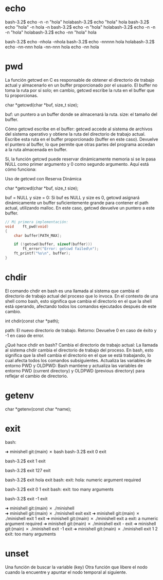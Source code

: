 # echo

bash-3.2$ echo -n -n "hola"
holabash-3.2$ echo "hola"
hola
bash-3.2$ echo "hola" -n 
hola -n
bash-3.2$ echo -n "hola"
holabash-3.2$ echo -n -n -n "hola"
holabash-3.2$ echo -nn "hola"
hola

bash-3.2$ echo -nhola
-nhola
bash-3.2$ echo -nnnnn hola
holabash-3.2$ echo -nn-nnn hola
-nn-nnn hola
echo -nn hola

# pwd

La función getcwd en C es responsable de obtener el directorio de trabajo actual y almacenarlo en un buffer proporcionado por el usuario. El buffer no toma la ruta por sí solo; en cambio, getcwd escribe la ruta en el buffer que tú proporcionas.

char *getcwd(char *buf, size_t size);

buf: un puntero a un buffer donde se almacenará la ruta.
size: el tamaño del buffer.

Cómo getcwd escribe en el buffer:
getcwd accede al sistema de archivos del sistema operativo y obtiene la ruta del directorio de trabajo actual.
Escribe esta ruta en el buffer proporcionado (buffer en este caso).
Devuelve el puntero al buffer, lo que permite que otras partes del programa accedan a la ruta almacenada en buffer.

Sí, la función getcwd puede reservar dinámicamente memoria si se le pasa NULL como primer argumento y 0 como segundo argumento. Aquí está cómo funciona:

Uso de getcwd con Reserva Dinámica

char *getcwd(char *buf, size_t size);

buf = NULL y size = 0: Si buf es NULL y size es 0, getcwd asignará dinámicamente un buffer suficientemente grande para contener el path actual, utilizando malloc. En este caso, getcwd devuelve un puntero a este buffer.

```c
// Mi primera implementación: 
void	ft_pwd(void)
{
	char buffer[PATH_MAX];

	if (!getcwd(buffer, sizeof(buffer)))
        ft_error("Error: getcwd failed\n");
    ft_printf("%s\n", buffer);
}
```

# chdir

El comando chdir en bash es una llamada al sistema que cambia el directorio de trabajo actual del proceso que lo invoca. En el contexto de una shell como bash, esto significa que cambia el directorio en el que la shell está operando, afectando todos los comandos ejecutados después de este cambio.

int chdir(const char *path);

path: El nuevo directorio de trabajo.
Retorno: Devuelve 0 en caso de éxito y -1 en caso de error.

¿Qué hace chdir en bash?
Cambia el directorio de trabajo actual: La llamada al sistema chdir cambia el directorio de trabajo del proceso. En bash, esto significa que la shell cambia el directorio en el que se está trabajando, lo cual afecta todos los comandos subsiguientes.
Actualiza las variables de entorno PWD y OLDPWD: Bash mantiene y actualiza las variables de entorno PWD (current directory) y OLDPWD (previous directory) para reflejar el cambio de directorio.

# getenv

char *getenv(const char *name);

# exit

bash: 

➜  minishell git:(main) ✗ bash
bash-3.2$ exit 0
exit

bash-3.2$ exit 1
exit

bash-3.2$ exit 127
exit

bash-3.2$ exit hola
exit
bash: exit: hola: numeric argument required

bash-3.2$ exit 0 1
exit
bash: exit: too many arguments

bash-3.2$ exit -1
exit

➜  minishell git:(main) ✗ ./minishell         
➜  minishell git:(main) ✗ ./minishell exit
exit
➜  minishell git:(main) ✗ ./minishell exit 1
exit
➜  minishell git:(main) ✗ ./minishell exit a
exit: a numeric argument required
➜  minishell git:(main) ✗ ./minishell exit -
exit
➜  minishell git:(main) ✗ ./minishell exit -1 
exit
➜  minishell git:(main) ✗ ./minishell exit 1 2
exit: too many arguments

# unset

Una función de buscar la variable (key)
Otra función que libere el nodo cuando la encuentre y apuntar el nodo temporal al siguiente.